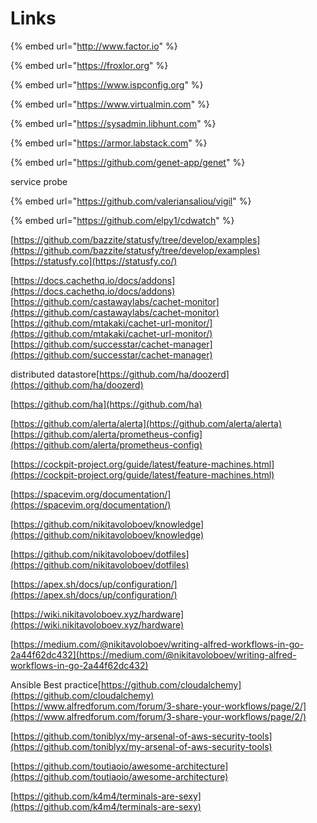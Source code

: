 # Links

{% embed url="http://www.factor.io" %}

{% embed url="https://froxlor.org" %}



{% embed url="https://www.ispconfig.org" %}

{% embed url="https://www.virtualmin.com" %}

{% embed url="https://sysadmin.libhunt.com" %}

{% embed url="https://armor.labstack.com" %}

{% embed url="https://github.com/genet-app/genet" %}

service probe

{% embed url="https://github.com/valeriansaliou/vigil" %}

{% embed url="https://github.com/elpy1/cdwatch" %}

  
  
[https://github.com/bazzite/statusfy/tree/develop/examples](https://github.com/bazzite/statusfy/tree/develop/examples)  
[https://statusfy.co](https://statusfy.co/)  
  
[https://docs.cachethq.io/docs/addons](https://docs.cachethq.io/docs/addons)  
[https://github.com/castawaylabs/cachet-monitor](https://github.com/castawaylabs/cachet-monitor)  
[https://github.com/mtakaki/cachet-url-monitor/](https://github.com/mtakaki/cachet-url-monitor/)  
[https://github.com/successtar/cachet-manager](https://github.com/successtar/cachet-manager)  
  
distributed datastore[https://github.com/ha/doozerd](https://github.com/ha/doozerd)  
  
[https://github.com/ha](https://github.com/ha)  
  
[https://github.com/alerta/alerta](https://github.com/alerta/alerta)  
[https://github.com/alerta/prometheus-config](https://github.com/alerta/prometheus-config)  
  
[https://cockpit-project.org/guide/latest/feature-machines.html](https://cockpit-project.org/guide/latest/feature-machines.html)  
  
[https://spacevim.org/documentation/](https://spacevim.org/documentation/)  
  
[https://github.com/nikitavoloboev/knowledge](https://github.com/nikitavoloboev/knowledge)  
  
[https://github.com/nikitavoloboev/dotfiles](https://github.com/nikitavoloboev/dotfiles)  
  
[https://apex.sh/docs/up/configuration/](https://apex.sh/docs/up/configuration/)  
  
[https://wiki.nikitavoloboev.xyz/hardware](https://wiki.nikitavoloboev.xyz/hardware)  
  
[https://medium.com/@nikitavoloboev/writing-alfred-workflows-in-go-2a44f62dc432](https://medium.com/@nikitavoloboev/writing-alfred-workflows-in-go-2a44f62dc432)  
  
  
Ansible Best practice[https://github.com/cloudalchemy](https://github.com/cloudalchemy)  
[https://www.alfredforum.com/forum/3-share-your-workflows/page/2/](https://www.alfredforum.com/forum/3-share-your-workflows/page/2/)  
  
  
[https://github.com/toniblyx/my-arsenal-of-aws-security-tools](https://github.com/toniblyx/my-arsenal-of-aws-security-tools)  
  
[https://github.com/toutiaoio/awesome-architecture](https://github.com/toutiaoio/awesome-architecture)  
  
[https://github.com/k4m4/terminals-are-sexy](https://github.com/k4m4/terminals-are-sexy)  
  
  
  


